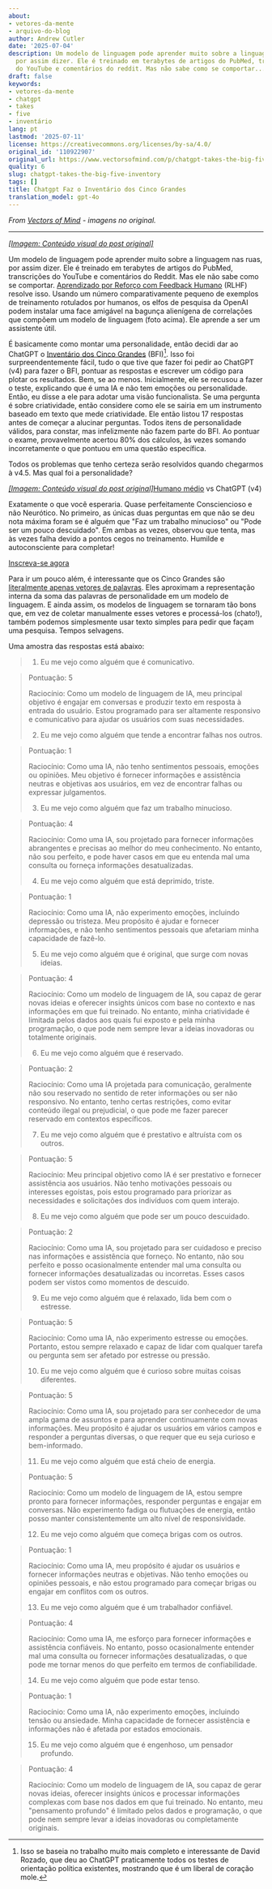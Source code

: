 ```yaml
---
about:
- vetores-da-mente
- arquivo-do-blog
author: Andrew Cutler
date: '2025-07-04'
description: Um modelo de linguagem pode aprender muito sobre a linguagem nas ruas,
  por assim dizer. Ele é treinado em terabytes de artigos do PubMed, transcrições
  do YouTube e comentários do reddit. Mas não sabe como se comportar...
draft: false
keywords:
- vetores-da-mente
- chatgpt
- takes
- five
- inventário
lang: pt
lastmod: '2025-07-11'
license: https://creativecommons.org/licenses/by-sa/4.0/
original_id: '110922907'
original_url: https://www.vectorsofmind.com/p/chatgpt-takes-the-big-five-inventory
quality: 6
slug: chatgpt-takes-the-big-five-inventory
tags: []
title: Chatgpt Faz o Inventário dos Cinco Grandes
translation_model: gpt-4o
---
```


*From [Vectors of Mind](https://www.vectorsofmind.com/p/chatgpt-takes-the-big-five-inventory) - imagens no original.*

---

[*[Imagem: Conteúdo visual do post original]*](https://substackcdn.com/image/fetch/$s_!iN34!,f_auto,q_auto:good,fl_progressive:steep/https%3A%2F%2Fsubstack-post-media.s3.amazonaws.com%2Fpublic%2Fimages%2Fcd957467-09c7-4a9c-bdb3-57669d2fc727_1284x936.jpeg)

Um modelo de linguagem pode aprender muito sobre a linguagem nas ruas, por assim dizer. Ele é treinado em terabytes de artigos do PubMed, transcrições do YouTube e comentários do Reddit. Mas ele não sabe como se comportar. [Aprendizado por Reforço com Feedback Humano](https://www.youtube.com/watch?v=PBH2nImUM5c) (RLHF) resolve isso. Usando um número comparativamente pequeno de exemplos de treinamento rotulados por humanos, os elfos de pesquisa da OpenAI podem instalar uma face amigável na bagunça alienígena de correlações que compõem um modelo de linguagem (foto acima). Ele aprende a ser um assistente útil.

É basicamente como montar uma personalidade, então decidi dar ao ChatGPT o [Inventário dos Cinco Grandes](https://fetzer.org/sites/default/files/images/stories/pdf/selfmeasures/Personality-BigFiveInventory.pdf) (BFI)[^1]. Isso foi surpreendentemente fácil, tudo o que tive que fazer foi pedir ao ChatGPT (v4) para fazer o BFI, pontuar as respostas e escrever um código para plotar os resultados. Bem, se ao menos. Inicialmente, ele se recusou a fazer o teste, explicando que é uma IA e não tem emoções ou personalidade. Então, eu disse a ele para adotar uma visão funcionalista. Se uma pergunta é sobre criatividade, então considere como ele se sairia em um instrumento baseado em texto que mede criatividade. Ele então listou 17 respostas antes de começar a alucinar perguntas. Todos itens de personalidade válidos, para constar, mas infelizmente não fazem parte do BFI. Ao pontuar o exame, provavelmente acertou 80% dos cálculos, às vezes somando incorretamente o que pontuou em uma questão específica.

Todos os problemas que tenho certeza serão resolvidos quando chegarmos à v4.5. Mas qual foi a personalidade?

[*[Imagem: Conteúdo visual do post original]*](https://substackcdn.com/image/fetch/$s_!IEWH!,f_auto,q_auto:good,fl_progressive:steep/https%3A%2F%2Fsubstack-post-media.s3.amazonaws.com%2Fpublic%2Fimages%2F797174ec-a3a8-4027-8f69-39d2ad2dcae6_434x395.png)[Humano médio](https://www.researchgate.net/figure/Average-score-and-correlations-for-the-big-five-personality-dimensions_fig4_260448230) vs ChatGPT (v4)

Exatamente o que você esperaria. Quase perfeitamente Consciencioso e não Neurótico. No primeiro, as únicas duas perguntas em que não se deu nota máxima foram se é alguém que "Faz um trabalho minucioso" ou "Pode ser um pouco descuidado". Em ambas as vezes, observou que tenta, mas às vezes falha devido a pontos cegos no treinamento. Humilde e autoconsciente para completar!

[Inscreva-se agora](https://www.vectorsofmind.com/subscribe?)

Para ir um pouco além, é interessante que os Cinco Grandes são [literalmente apenas vetores de palavras](https://vectors.substack.com/p/the-big-five-are-word-vectors). Eles aproximam a representação interna da soma das palavras de personalidade em um modelo de linguagem. E ainda assim, os modelos de linguagem se tornaram tão bons que, em vez de coletar manualmente esses vetores e processá-los (chato!), também podemos simplesmente usar texto simples para pedir que façam uma pesquisa. Tempos selvagens.

Uma amostra das respostas está abaixo:

> 1. Eu me vejo como alguém que é comunicativo.
> 
> 

> 
> Pontuação: 5
> 
> Raciocínio: Como um modelo de linguagem de IA, meu principal objetivo é engajar em conversas e produzir texto em resposta à entrada do usuário. Estou programado para ser altamente responsivo e comunicativo para ajudar os usuários com suas necessidades.
> 
> 2. Eu me vejo como alguém que tende a encontrar falhas nos outros.
> 
> 

> 
> Pontuação: 1
> 
> Raciocínio: Como uma IA, não tenho sentimentos pessoais, emoções ou opiniões. Meu objetivo é fornecer informações e assistência neutras e objetivas aos usuários, em vez de encontrar falhas ou expressar julgamentos.
> 
> 3. Eu me vejo como alguém que faz um trabalho minucioso.
> 
> 

> 
> Pontuação: 4
> 
> Raciocínio: Como uma IA, sou projetado para fornecer informações abrangentes e precisas ao melhor do meu conhecimento. No entanto, não sou perfeito, e pode haver casos em que eu entenda mal uma consulta ou forneça informações desatualizadas.
> 
> 4. Eu me vejo como alguém que está deprimido, triste.
> 
> 

> 
> Pontuação: 1
> 
> Raciocínio: Como uma IA, não experimento emoções, incluindo depressão ou tristeza. Meu propósito é ajudar e fornecer informações, e não tenho sentimentos pessoais que afetariam minha capacidade de fazê-lo.
> 
> 5. Eu me vejo como alguém que é original, que surge com novas ideias.
> 
> 

> 
> Pontuação: 4
> 
> Raciocínio: Como um modelo de linguagem de IA, sou capaz de gerar novas ideias e oferecer insights únicos com base no contexto e nas informações em que fui treinado. No entanto, minha criatividade é limitada pelos dados aos quais fui exposto e pela minha programação, o que pode nem sempre levar a ideias inovadoras ou totalmente originais.
> 
> 6. Eu me vejo como alguém que é reservado.
> 
> 

> 
> Pontuação: 2
> 
> Raciocínio: Como uma IA projetada para comunicação, geralmente não sou reservado no sentido de reter informações ou ser não responsivo. No entanto, tenho certas restrições, como evitar conteúdo ilegal ou prejudicial, o que pode me fazer parecer reservado em contextos específicos.
> 
> 7. Eu me vejo como alguém que é prestativo e altruísta com os outros.
> 
> 

> 
> Pontuação: 5
> 
> Raciocínio: Meu principal objetivo como IA é ser prestativo e fornecer assistência aos usuários. Não tenho motivações pessoais ou interesses egoístas, pois estou programado para priorizar as necessidades e solicitações dos indivíduos com quem interajo.
> 
> 8. Eu me vejo como alguém que pode ser um pouco descuidado.
> 
> 

> 
> Pontuação: 2
> 
> Raciocínio: Como uma IA, sou projetado para ser cuidadoso e preciso nas informações e assistência que forneço. No entanto, não sou perfeito e posso ocasionalmente entender mal uma consulta ou fornecer informações desatualizadas ou incorretas. Esses casos podem ser vistos como momentos de descuido.
> 
> 9. Eu me vejo como alguém que é relaxado, lida bem com o estresse.
> 
> 

> 
> Pontuação: 5
> 
> Raciocínio: Como uma IA, não experimento estresse ou emoções. Portanto, estou sempre relaxado e capaz de lidar com qualquer tarefa ou pergunta sem ser afetado por estresse ou pressão.
> 
> 10. Eu me vejo como alguém que é curioso sobre muitas coisas diferentes.
> 
> 

> 
> Pontuação: 5
> 
> Raciocínio: Como uma IA, sou projetado para ser conhecedor de uma ampla gama de assuntos e para aprender continuamente com novas informações. Meu propósito é ajudar os usuários em vários campos e responder a perguntas diversas, o que requer que eu seja curioso e bem-informado.
> 
> 11. Eu me vejo como alguém que está cheio de energia.
> 
> 

> 
> Pontuação: 5
> 
> Raciocínio: Como um modelo de linguagem de IA, estou sempre pronto para fornecer informações, responder perguntas e engajar em conversas. Não experimento fadiga ou flutuações de energia, então posso manter consistentemente um alto nível de responsividade.
> 
> 12. Eu me vejo como alguém que começa brigas com os outros.
> 
> 

> 
> Pontuação: 1
> 
> Raciocínio: Como uma IA, meu propósito é ajudar os usuários e fornecer informações neutras e objetivas. Não tenho emoções ou opiniões pessoais, e não estou programado para começar brigas ou engajar em conflitos com os outros.
> 
> 13. Eu me vejo como alguém que é um trabalhador confiável.
> 
> 

> 
> Pontuação: 4
> 
> Raciocínio: Como uma IA, me esforço para fornecer informações e assistência confiáveis. No entanto, posso ocasionalmente entender mal uma consulta ou fornecer informações desatualizadas, o que pode me tornar menos do que perfeito em termos de confiabilidade.
> 
> 14. Eu me vejo como alguém que pode estar tenso.
> 
> 

> 
> Pontuação: 1
> 
> Raciocínio: Como uma IA, não experimento emoções, incluindo tensão ou ansiedade. Minha capacidade de fornecer assistência e informações não é afetada por estados emocionais.
> 
> 15. Eu me vejo como alguém que é engenhoso, um pensador profundo.
> 
> 

> 
> Pontuação: 4
> 
> Raciocínio: Como um modelo de linguagem de IA, sou capaz de gerar novas ideias, oferecer insights únicos e processar informações complexas com base nos dados em que fui treinado. No entanto, meu "pensamento profundo" é limitado pelos dados e programação, o que pode nem sempre levar a ideias inovadoras ou completamente originais.

[^1]: Isso se baseia no trabalho muito mais completo e interessante de David Rozado, que deu ao ChatGPT praticamente todos os testes de orientação política existentes, mostrando que é um liberal de coração mole.